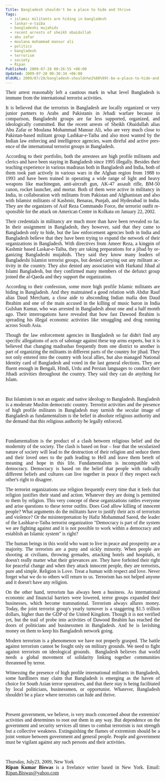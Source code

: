 ```yaml
---
Title: Bangladesh shouldn't be a place to hide and thrive
Tags:
  - islamic militants are hiding in bangladesh
  - laskar-e-taiba
  - bangladeshi mujahids
  - recent arrests of sheikh obaidullah
  - abu zafar
  - moulana mohammad mansur ali
  - politics
  - bangladesh
  - terrorism
  - society
  - Ripan
Published: 2009-07-28 00:26:55 +06:00
Updated: 2009-07-28 00:30:34 +06:00
OldURL: 2009/07/28/bangladesh-shouldn%e2%80%99t-be-a-place-to-hide-and-thrive/
---
```


<p class="MsoNormal" align="justify"><span style="font-size: medium; font-family: Garamond;">Their arrest reasonably left a cautious mark in what level Bangladesh is immune from the international terrorist activities.</span><span style="font-size: medium; font-family: Garamond;"> </span></p>
<p class="MsoNormal" style="text-align: justify;"><span style="font-size: medium; font-family: Garamond;">It is believed that the terrorists in Bangladesh are locally organized or very junior partners to Arabs and Pakistanis in Jehadi warfare because in comparison, Bangladeshi groups are far less supported, organized, and ideologically committed. But the recent arrests of </span><span class="bd1"><span style="font-size: medium; font-family: Garamond;">Sheikh Obaidullah alias Abu Zafar or </span></span><span style="font-size: medium; font-family: Garamond;"><span lang="EN">Moulana Mohammad Mansur Ali</span></span><span class="bd1"><span style="font-size: medium; font-family: Garamond;">, </span></span><span style="font-size: medium; font-family: Garamond;"><span lang="EN">who are very much close to Pakistan-based militant group Lashkar-e-Taiba</span></span><span style="color: #333333; font-family: Garamond;" lang="EN"><span style="font-size: medium;"> </span></span><span style="font-size: medium; font-family: Garamond;"><span lang="EN">and also most wanted by the Indian law enforcing and intelligence agencies, warn direful and active presence of the international terrorist groups in Bangladesh.</span></span></p>
<p align="justify"><span style="font-size: medium; font-family: Garamond;"><span lang="EN">According to their portfolio, both the arrestees are high profile militants and clerics and have been staying in Bangladesh since 1995 illegally. Besides their teaching experience in various madrasas both in Bangladesh and India, both of them took part actively in various wars in the Afghan region from 1988 to 1993 and have been trained in operating a wide range of light and heavy weapons like machinegun, anti-aircraft gun, AK-47 assault rifle, BM-50 canon, rocket launcher, and mortar. Both of them were active in militancy in India, in collaboration with militants from Pakistan and Afghanistan and also with Islamist militants of Kashmir, Benaras, Punjab, and Hyderabad in India. They are the organizers of Asif Reza Commando Force, the terrorist outfit responsible for the attack on American Centre in Kolkata on January 22, 2002.</span></span></p>
<p align="justify"><span style="font-size: medium; font-family: Garamond;"><span lang="EN">Their credentials in militancy are much more than have been revealed so far. In their assignment in Bangladesh, they however, said that they came to Bangladesh only to hide, but the law enforcement agencies both in India and Bangladesh believe that they have been trying to expand the network of their organizations in Bangladesh. With directives from Ameer Reza, a kingpin of Kashmir based Laskar-e-Taiba, they are taking preparations for a jihad by organizing Bangladeshi mujahids. They said they know many leaders of Bangladeshi Islamist terrorist groups, but denied carrying out any militant activity in the country. They also denied any association with </span></span><span class="bd1"><span style="font-size: medium; font-family: Garamond;">Harkatul Jihad al Islami Bangladesh, but they confirmed many members of the defunct group joined the al-Qaeda and they support the organization.</span></span></p>
<p style="text-align: justify;"><span style="font-size: medium; font-family: Garamond;"><span lang="EN">According to their confession, some more high profile Islamic militants are hiding in Bangladesh. And they maintained a good relation with </span></span><span class="bd1"><span style="font-size: medium; font-family: Garamond;">Abdur Rauf alias Daud Merchant, </span></span><span style="font-size: medium; font-family: Garamond;"><span lang="EN">a close aide to absconding Indian mafia don Daud Ibrahim and one of the main accused in the killing of music baron in India Gulshan Kumar, </span></span><span class="bd1"><span style="font-size: medium; font-family: Garamond;">who was arrested in Bangladesh about one and a half month ago. Their</span></span><span style="font-size: medium; font-family: Garamond;"><strong> </strong>interrogations have revealed that how fast Dawood Ibrahim is spreading his illegal economic activities like smuggling and drug running across South Asia.</span></p>
<p class="MsoNormal" style="text-align: justify;"><span style="font-size: medium; font-family: Garamond;">Though the law enforcement agencies in Bangladesh so far didn't find any specific allegations of acts of sabotage against these top arms experts, but it is believed that<strong> </strong>changing madrashas frequently from one district to another is part of organizing the militants in different parts of the country for jihad. They not only entered into the country with local allies, but also managed </span><span class="bd1"><span style="font-size: medium; font-family: Garamond;">National Identity card of Bangladesh and voted in the last general elections. They are fluent enough i</span></span><span style="font-size: medium; font-family: Garamond;">n Bengali, Hindi, Urdu and Persian languages to conduct their Jihadi activities throughout the country. They said they can do anything for Islam.</span></p>
<p class="MsoNormal" style="text-align: justify;"><span class="bd1"><span style="font-size: medium; font-family: Garamond;"> </span></span></p>
<p class="MsoNormal" style="text-align: justify;"><span style="font-size: medium; font-family: Garamond;">But Islamism is not an organic and native ideology to Bangladesh. Bangladesh is a moderate Muslim democratic country. Terrorist activities and the presence of high profile militants in Bangladesh may tarnish the secular image of Bangladesh as </span><span class="bd1"><span style="font-size: medium; font-family: Garamond;">fundamentalism</span></span><span style="font-size: medium; font-family: Garamond;"> is </span><span class="bd1"><span style="font-size: medium; font-family: Garamond;">the belief in absolute religious authority and the demand that this religious authority be legally enforced. </span></span></p>
<p class="MsoNormal" style="text-align: justify;"><span class="bd1"><span style="font-size: medium; font-family: Garamond;"> </span></span></p>
<p class="MsoNormal" style="text-align: justify;"><span class="bd1"><span style="font-size: medium; font-family: Garamond;">Fundamentalism is the product of a clash between religious belief and the modernity of the society. The clash is based on fear – fear that the secularized nature of society will lead to the destruction of their religion and seduce them and their loved ones to the path leading to Hell and leave them bereft of meaning and hope in this life. Fundamentalism is incompatible with democracy. Democracy is based on the belief that people with radically different beliefs and cultures can live together in peace if they respect each other's right to disagree.</span></span></p>
<p class="MsoNormal" style="text-align: justify;"><span style="font-size: medium; font-family: Garamond;">The terrorist organizations use religion frequently every time that it feels that religion justifies their stand and action. Whatever they are doing is permitted to them by religion. This very concept of these organizations rattles everyone and arise questions to these terror outfits. Does God allow killing of innocent people? What arguments do the militants have to justify their acts of terrorism and violence? Or the misinterpretation by Hafiz Mohammad Saeed, the leader of the Lashkar-e-Taiba terrorist organization "Democracy is part of the system we are fighting against and it is not possible to work within a democracy and establish an Islamic system" is right?</span></p>
<p style="text-align: justify;"><span style="font-size: medium; font-family: Garamond;">The human beings in this world who want to live in peace and prosperity are a majority. The terrorists are a puny and sickly minority. When people are shooting at civilians, throwing grenades, attacking hotels and hospitals, it doesn't really matter what their grievances are. They have forfeited their right for peaceful change and when they attack innocent people, they are terrorists, pure and simple. Religion is Love. Treat a human with respect and love. Never forget what we do to others will return to us. Terrorism has not helped anyone and it doesn't have any religion.</span></p>
<p class="MsoNormal" style="text-align: justify;"><span class="bd1"><span style="font-size: medium; font-family: Garamond;">On the other hand, terrorism </span></span><span style="font-size: medium; font-family: Garamond;">has always been a business. As international economic and financial barriers were lowered, terror groups expanded their businesses, which become transnational. Terrorism always allures money. Today, the joint terrorist group's yearly turnover is a staggering $1.5 trillion dollars, higher than the GDP of the United Kingdom. Though it is not verified yet, but the trail of probe into activities of Dawood Ibrahim has reached the doors of politicians and businessmen in Bangladesh. And he is lavishing money on them to keep his Bangladesh network going.</span></p>
<p style="text-align: justify;"><span style="font-size: medium; font-family: Garamond;"><span lang="EN">Modern terrorism is a phenomenon we have not properly grasped. </span>The battle against <em style="font-weight: bold; font-style: normal;"><span style="font-weight: normal;">terrorism</span></em><strong> </strong>cannot be fought only on military grounds. <span lang="EN">We need to fight against </span><em style="font-weight: bold; font-style: normal;"><span style="font-weight: normal;">terrorism</span></em><strong> </strong>on ideological grounds.  Bangladesh believes that world needs a global movement of solidarity linking together communities threatened by terror.</span></p>
<p class="MsoNormal" style="text-align: justify;"><span style="font-size: medium; font-family: Garamond;">Witnessing the presence of high profile international militants in Bangladesh, some hardliners may claim that Bangladesh is emerging as the haven of choice for South Asian terror operatives, and that there stay is being facilitated by local politicians, businessmen, or opportunist. Whatever, Bangladesh shouldn't be a place where terrorists can hide and thrive.</span></p>
<p class="MsoNormal" style="text-align: justify;"><span style="font-size: medium; font-family: Garamond;"> </span></p>
<p class="MsoNormal" style="text-align: justify;"><span style="font-size: medium; font-family: Garamond;"><span lang="EN">P</span></span><span class="bd1"><span style="font-size: medium; font-family: Garamond;">resent government, we believe, is very much concerned about the extremists' activities and determines to root out them in any way.</span></span><span style="font-size: medium; font-family: Garamond;"><span lang="EN"> But dependence on the government and security services all times to combat terrorism is not strength but a collective weakness. Extinguishing the flames of extremism should be a joint venture between government and general people. People</span> and government must be vigilant against any such persons and their activities.</span></p>
<p class="MsoNormal" style="text-align: justify;"><span style="font-size: medium; font-family: Garamond;"> </span></p>
<p style="margin: 0in 0in 0pt; text-align: justify;"><span style="font-size: medium; font-family: Garamond;"><span lang="EN">Thursday, July23, 2009, New York</span></span></p>
<p style="margin: 0in 0in 0pt; text-align: justify;"><span style="font-size: medium; font-family: Garamond;"><strong><span lang="EN">Ripan Kumar Biswas</span></strong><span lang="EN"> is a freelance writer based in New York. Email: </span><a href="mailto:Ripan.Biswas@yahoo.com">Ripan.Biswas@yahoo.com</a> </span></p>
